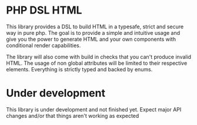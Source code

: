 # PHP DSL HTML

This library provides a DSL to build HTML in a typesafe, strict and secure way in pure php.
The goal is to provide a simple and intuitive usage and give you the power to generate HTML 
and your own components with conditional render capabilities.

The library will also come with build in checks that you can't produce invalid HTML. The usage 
of non global attributes will be limited to their respective elements. Everything is strictly typed
and backed by enums.

# Under development
This library is under development and not finished yet. Expect major API changes and/or that things aren't 
working as expected
